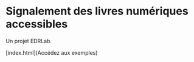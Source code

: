 # Signalement des livres numériques accessibles

Un projet EDRLab.

[index.html](Accédez aux exemples)
